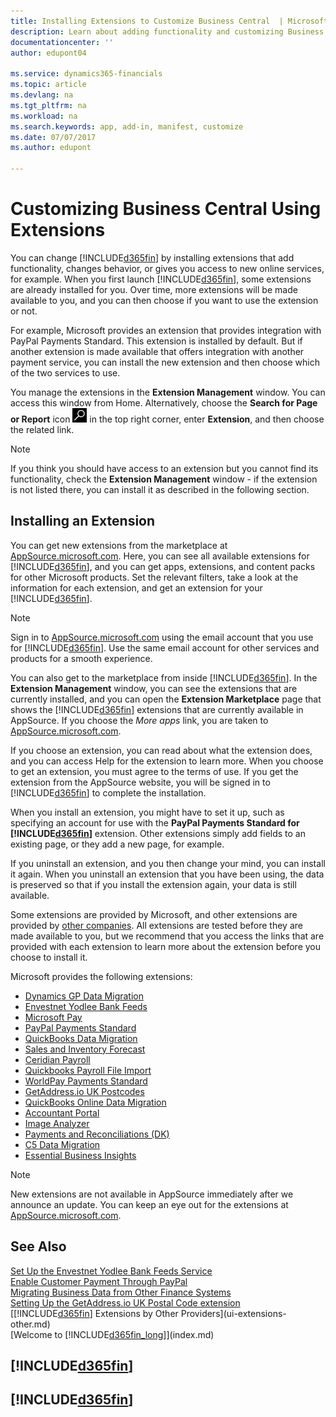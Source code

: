 ```yaml
---
title: Installing Extensions to Customize Business Central  | Microsoft Docs
description: Learn about adding functionality and customizing Business Central  by installing extensions.
documentationcenter: ''
author: edupont04

ms.service: dynamics365-financials
ms.topic: article
ms.devlang: na
ms.tgt_pltfrm: na
ms.workload: na
ms.search.keywords: app, add-in, manifest, customize
ms.date: 07/07/2017
ms.author: edupont

---
```

# Customizing Business Central Using Extensions
You can change [!INCLUDE[d365fin](includes/d365fin_md.md)] by installing extensions that add functionality, changes behavior, or gives you access to new online services, for example.
When you first launch [!INCLUDE[d365fin](includes/d365fin_md.md)], some extensions are already installed for you. Over time, more extensions will be made available to you, and you can then choose if you want to use the extension or not.

For example, Microsoft provides an extension that provides integration with PayPal Payments Standard. This extension is installed by default.
But if another extension is made available that offers integration with another payment service, you can install the new extension and then choose which of the two services to use.  

You manage the extensions in the **Extension Management** window. You can access this window from Home. Alternatively, choose the **Search for Page or Report** icon ![Search for Page or Report](media/ui-search/search_small.png "Search for Page or Report icon") in the top right corner, enter **Extension**, and then choose the related link.  

> [!NOTE]  
>   If you think you should have access to an extension but you cannot find its functionality, check the **Extension Management** window - if the extension is not listed there, you can install it as described in the following section.  

## Installing an Extension
You can get new extensions from the marketplace at [AppSource.microsoft.com](https://appsource.microsoft.com/en-us/marketplace/apps?product=dynamics-365%3Bdynamics-365-for-financials&page=1). Here, you can see all available extensions for [!INCLUDE[d365fin](includes/d365fin_md.md)], and you can get apps, extensions, and content packs for other Microsoft products. Set the relevant filters, take a look at the information for each extension, and get an extension for your [!INCLUDE[d365fin](includes/d365fin_md.md)].  
> [!NOTE]  
>   Sign in to [AppSource.microsoft.com](https://appsource.microsoft.com/) using the email account that you use for [!INCLUDE[d365fin](includes/d365fin_md.md)]. Use the same email account for other services and products for a smooth experience.  

You can also get to the marketplace from inside [!INCLUDE[d365fin](includes/d365fin_md.md)]. In the **Extension Management** window, you can see the extensions that are currently installed, and you can open the **Extension Marketplace** page that shows the [!INCLUDE[d365fin](includes/d365fin_md.md)] extensions that are currently available in AppSource. If you choose the *More apps* link, you are taken to [AppSource.microsoft.com](https://appsource.microsoft.com/en-us/marketplace/apps?product=dynamics-365%3Bdynamics-365-for-financials&page=1).  

If you choose an extension, you can read about what the extension does, and you can access Help for the extension to learn more. When you choose to get an extension, you must agree to the terms of use. If you get the extension from the AppSource website, you will be signed in to [!INCLUDE[d365fin](includes/d365fin_md.md)] to complete the installation.  

When you install an extension, you might have to set it up, such as specifying an account for use with the **PayPal Payments Standard for [!INCLUDE[d365fin](includes/d365fin_md.md)]** extension.
Other extensions simply add fields to an existing page, or they add a new page, for example.   

If you uninstall an extension, and you then change your mind, you can install it again. When you uninstall an extension that you have been using, the data is preserved so that if you install the extension again, your data is still available.  

Some extensions are provided by Microsoft, and other extensions are provided by [other companies](ui-extensions-other.md). All extensions are tested before they are made available to you, but we recommend that you access the links that are provided with each extension to learn more about the extension before you choose to install it.  

Microsoft provides the following extensions:  

* [Dynamics GP Data Migration](ui-extensions-dynamicsgp-data-migration.md)  
* [Envestnet Yodlee Bank Feeds](ui-extensions-yodlee-bank-feeds.md)  
* [Microsoft Pay](ui-extensions-microsoft-pay-payments.md)  
* [PayPal Payments Standard](ui-extensions-paypal-payments-standard.md)  
* [QuickBooks Data Migration](ui-extensions-quickbooks-data-migration.md)  
* [Sales and Inventory Forecast](ui-extensions-sales-forecast.md)  
* [Ceridian Payroll](ui-extensions-ceridian-payroll.md)  
* [Quickbooks Payroll File Import](ui-extensions-quickbooks-payroll.md)  
* [WorldPay Payments Standard](ui-extensions-worldpay-payments-standard.md)  
* [GetAddress.io UK Postcodes](ui-extensions-getaddressio.md)  
* [QuickBooks Online Data Migration](ui-extensions-quickbooks-online-data-migration.md)  
* [Accountant Portal](ui-extensions-accountant-portal.md)  
* [Image Analyzer](ui-extensions-image-analyzer.md)  
* [Payments and Reconciliations (DK)](ui-extensions-payments-reconciliation-formats-dk.md)  
* [C5 Data Migration](ui-extensions-c5-data-migration.md)  
* [Essential Business Insights](ui-extensions-essential-business-insights.md)  

> [!NOTE]  
>  New extensions are not available in AppSource immediately after we announce an update. You can keep an eye out for the extensions at [AppSource.microsoft.com](https://appsource.microsoft.com/en-us/marketplace/apps?product=dynamics-365%3Bdynamics-365-for-financials&page=1).

## See Also
[Set Up the Envestnet Yodlee Bank Feeds Service](bank-how-setup-bank-statement-service.md)  
[Enable Customer Payment Through PayPal](sales-how-enable-payment-service-extensions.md)  
[Migrating Business Data from Other Finance Systems](upload-data.md)  
[Setting Up the GetAddress.io UK Postal Code extension](LocalFunctionality/UnitedKingdom/uk-setup-postal-code-service.md)  
[[!INCLUDE[d365fin](includes/d365fin_md.md)] Extensions by Other Providers](ui-extensions-other.md)  
[Welcome to [!INCLUDE[d365fin_long](includes/d365fin_long_md.md)]](index.md)  

## [!INCLUDE[d365fin](includes/free_trial_md.md)]  
## [!INCLUDE[d365fin](includes/training_link_md.md)]
